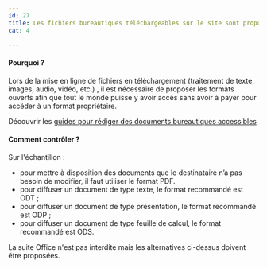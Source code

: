 ```yaml
---
id: 27
title: Les fichiers bureautiques téléchargeables sur le site sont proposés dans un format ouvert et sont accessibles
cat: 4

---
```


#### Pourquoi ?

Lors de la mise en ligne de fichiers en téléchargement (traitement de texte, images, audio, vidéo, etc.) , il est nécessaire de proposer les formats ouverts afin que tout le monde puisse y avoir accès sans avoir à payer pour accéder à un format propriétaire.

Découvrir les [guides pour rédiger des documents bureautiques accessibles](https://github.com/DISIC/guides-documents_bureautiques_accessibles)

#### Comment contrôler ?

Sur l'échantillon :
* pour mettre à disposition des documents que le destinataire n’a pas besoin de modifier, il faut utiliser le format PDF.
* pour diffuser un document de type texte, le format recommandé est ODT ;
* pour diffuser un document de type présentation, le format recommandé est ODP ;
* pour diffuser un document de type feuille de calcul, le format recommandé est ODS.

La suite Office n'est pas interdite mais les alternatives ci-dessus doivent être proposées.